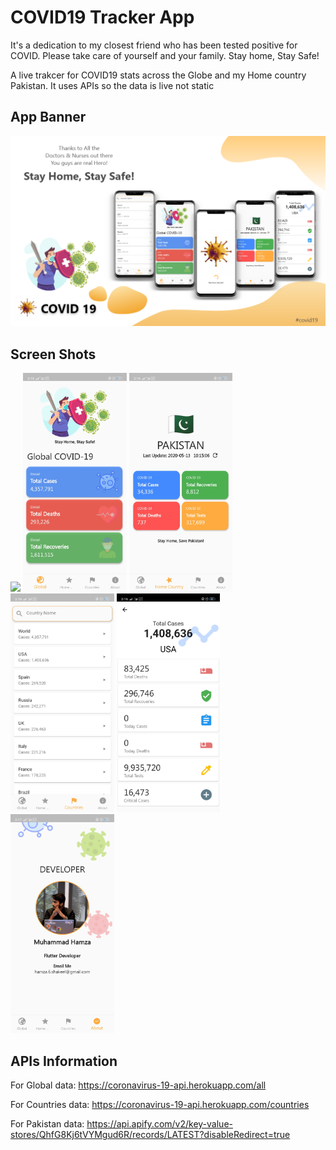 # COVID19 Tracker App

It's a dedication to my closest friend who has been tested positive for COVID. Please take care of yourself and your family. Stay home, Stay Safe!

A live trakcer for COVID19 stats across the Globe and my Home country Pakistan. It uses APIs so the data is live not static

## App Banner

<img src = "ScreenShot/covid19.png">

## Screen Shots

<img src = "ScreenShot/splash.jpg" height = 350;> <img src = "ScreenShot/dashboard.jpg" height = 350;> <img src = "ScreenShot/pak.jpg" height = 350;> <img src = "ScreenShot/country.jpg" height = 350;> <img src = "ScreenShot/countryDetails.jpg" height = 350;> <img src = "ScreenShot/info.jpg" height = 350;>

## APIs Information
For Global data: https://coronavirus-19-api.herokuapp.com/all

For Countries data: https://coronavirus-19-api.herokuapp.com/countries

For Pakistan data: https://api.apify.com/v2/key-value-stores/QhfG8Kj6tVYMgud6R/records/LATEST?disableRedirect=true